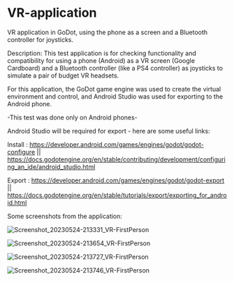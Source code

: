 # VR-application
VR application in GoDot, using the phone as a screen and a Bluetooth controller for joysticks.


Description:
This test application is for checking functionality and compatibility for using a phone (Android) as a VR screen (Google Cardboard) and a Bluetooth controller (like a PS4 controller) as joysticks to simulate a pair of budget VR headsets. 

For this application, the GoDot game engine was used to create the virtual environment and control, and Android Studio was used for exporting to the Android phone.

-This test was done only on Android phones-

Android Studio will be required for export - here are some useful links:

Install : https://developer.android.com/games/engines/godot/godot-configure || https://docs.godotengine.org/en/stable/contributing/development/configuring_an_ide/android_studio.html

Export : https://developer.android.com/games/engines/godot/godot-export || https://docs.godotengine.org/en/stable/tutorials/export/exporting_for_android.html

Some screenshots from the application:


![Screenshot_20230524-213331_VR-FirstPerson](https://github.com/ClaudiuD09/VR-application/assets/111081576/5f5f5746-5b5d-4028-a8da-9cae1804c0ad)

![Screenshot_20230524-213654_VR-FirstPerson](https://github.com/ClaudiuD09/VR-application/assets/111081576/71ecd17f-33f6-4e3d-8378-909f7034a5b0)

![Screenshot_20230524-213727_VR-FirstPerson](https://github.com/ClaudiuD09/VR-application/assets/111081576/8d8f3379-b7af-42b1-a6f0-0fdc4f0903a4)

![Screenshot_20230524-213746_VR-FirstPerson](https://github.com/ClaudiuD09/VR-application/assets/111081576/7cdefb52-a929-47fc-9059-c2d9333f7036)
